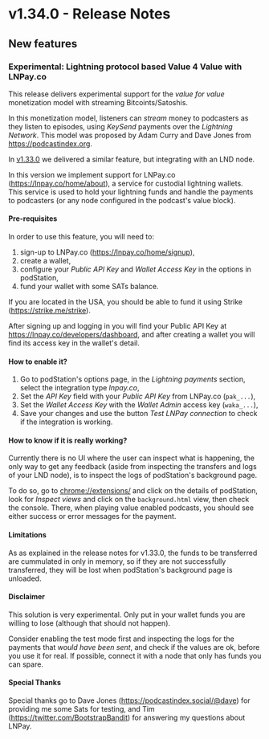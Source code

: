 # v1.34.0 - Release Notes

## New features

### Experimental: Lightning protocol based Value 4 Value with LNPay.co

This release delivers experimental support for the _value for value_ monetization model with streaming Bitcoints/Satoshis.

In this monetization model, listeners can _stream_ money to podcasters as they listen to episodes, using _KeySend_ payments over the _Lightning Network_. This model was proposed by Adam Curry and Dave Jones from https://podcastindex.org.

In [v1.33.0](./v1.33.0.md) we delivered a similar feature, but integrating with an LND node.

In this version we implement support for LNPay.co (<https://lnpay.co/home/about>), a service for custodial lightning wallets.  
This service is used to hold your lightning funds and handle the payments to podcasters (or any node configured in the podcast's value block).

#### Pre-requisites

In order to use this feature, you will need to: 
1. sign-up to LNPay.co (https://lnpay.co/home/signup), 
2. create a wallet,
3. configure your _Public API Key_ and _Wallet Access Key_ in the options in podStation,
4. fund your wallet with some SATs balance.
  
If you are located in the USA, you should be able to fund it using Strike (<https://strike.me/strike>).  

After signing up and logging in you will find your Public API Key at <https://lnpay.co/developers/dashboard>, and after creating a wallet you will find its access key in the wallet's detail.

#### How to enable it?

1. Go to podStation's options page, in the _Lightning payments_ section, select the integration type _lnpay.co_,
2. Set the _API Key_ field with your _Public API Key_ from LNPay.co (`pak_...`),
3. Set the _Wallet Access Key_ with the _Wallet Admin_ access key (`waka_...`),
4. Save your changes and use the button _Test LNPay connection_ to check if the integration is working.

#### How to know if it is really working?

Currently there is no UI where the user can inspect what is happening, the only way to get any feedback (aside from inspecting the transfers and logs of your LND node), is to inspect the logs of podStation's background page.

To do so, go to <chrome://extensions/> and click on the details of podStation, look for _Inspect views_ and click on the `background.html` view, then check the console. There, when playing value enabled podcasts, you should see either success or error messages for the payment.

#### Limitations

As as explained in the release notes for v1.33.0, the funds to be transferred are cummulated in only in memory, so if they are not successfully transferred, they will be lost when podStation's background page is unloaded.

#### Disclaimer

This solution is very experimental. Only put in your wallet funds you are willing to lose (although that should not happen).

Consider enabling the test mode first and inspecting the logs for the payments that _would have been sent_, and check if the values are ok, before you use it for real. If possible, connect it with a node that only has funds you can spare.

#### Special Thanks

Special thanks go to Dave Jones (<https://podcastindex.social/@dave>) for providing me some Sats for testing, and Tim (<https://twitter.com/BootstrapBandit>) for answering my questions about LNPay.
